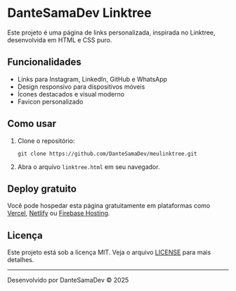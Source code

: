 # DanteSamaDev Linktree

Este projeto é uma página de links personalizada, inspirada no Linktree, desenvolvida em HTML e CSS puro.

## Funcionalidades

- Links para Instagram, LinkedIn, GitHub e WhatsApp
- Design responsivo para dispositivos móveis
- Ícones destacados e visual moderno
- Favicon personalizado

## Como usar

1. Clone o repositório:
   ```
   git clone https://github.com/DanteSamaDev/meulinktree.git
   ```
2. Abra o arquivo `linktree.html` em seu navegador.

## Deploy gratuito

Você pode hospedar esta página gratuitamente em plataformas como [Vercel](https://vercel.com), [Netlify](https://netlify.com) ou [Firebase Hosting](https://firebase.google.com/products/hosting).

## Licença

Este projeto está sob a licença MIT. Veja o arquivo [LICENSE](LICENSE) para mais detalhes.

---
Desenvolvido por DanteSamaDev &copy; 2025